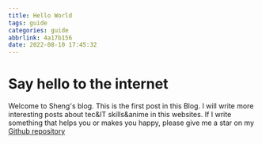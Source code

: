 ```yaml
---
title: Hello World
tags: guide
categories: guide
abbrlink: 4a17b156
date: 2022-08-10 17:45:32
---
```

# Say hello to the internet

Welcome to Sheng's blog. This is the first post in this Blog. I will write more interesting posts about tec&IT skills&anime in this websites. If I write something that helps you or makes you happy, please give me a star on my [Github repository](https://github.com/shengpotxun/shengpotxun.github.io)
